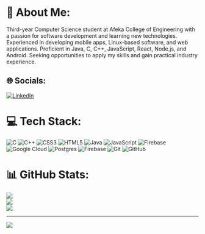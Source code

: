 # 💫 About Me:
Third-year Computer Science student at Afeka College of Engineering with a passion for software development and learning new technologies. Experienced in developing mobile apps, Linux-based software, and web applications. Proficient in Java, C, C++, JavaScript, React, Node.js, and Android. Seeking opportunities to apply my skills and gain practical industry experience.


## 🌐 Socials:
[![LinkedIn](https://img.shields.io/badge/LinkedIn-%230077B5.svg?logo=linkedin&logoColor=white)](https://www.linkedin.com/in/nivbuskila/) 

# 💻 Tech Stack:
![C](https://img.shields.io/badge/c-%2300599C.svg?style=for-the-badge&logo=c&logoColor=white) ![C++](https://img.shields.io/badge/c++-%2300599C.svg?style=for-the-badge&logo=c%2B%2B&logoColor=white) ![CSS3](https://img.shields.io/badge/css3-%231572B6.svg?style=for-the-badge&logo=css3&logoColor=white) ![HTML5](https://img.shields.io/badge/html5-%23E34F26.svg?style=for-the-badge&logo=html5&logoColor=white) ![Java](https://img.shields.io/badge/java-%23ED8B00.svg?style=for-the-badge&logo=openjdk&logoColor=white) ![JavaScript](https://img.shields.io/badge/javascript-%23323330.svg?style=for-the-badge&logo=javascript&logoColor=%23F7DF1E) ![Firebase](https://img.shields.io/badge/firebase-%23039BE5.svg?style=for-the-badge&logo=firebase) ![Google Cloud](https://img.shields.io/badge/GoogleCloud-%234285F4.svg?style=for-the-badge&logo=google-cloud&logoColor=white) ![Postgres](https://img.shields.io/badge/postgres-%23316192.svg?style=for-the-badge&logo=postgresql&logoColor=white) ![Firebase](https://img.shields.io/badge/firebase-a08021?style=for-the-badge&logo=firebase&logoColor=ffcd34) ![Git](https://img.shields.io/badge/git-%23F05033.svg?style=for-the-badge&logo=git&logoColor=white) ![GitHub](https://img.shields.io/badge/github-%23121011.svg?style=for-the-badge&logo=github&logoColor=white)
# 📊 GitHub Stats:
![](https://github-readme-stats.vercel.app/api?username=NivBuskila&theme=react&hide_border=false&include_all_commits=false&count_private=false)<br/>
![](https://github-readme-streak-stats.herokuapp.com/?user=NivBuskila&theme=react&hide_border=false)<br/>
![](https://github-readme-stats.vercel.app/api/top-langs/?username=NivBuskila&theme=react&hide_border=false&include_all_commits=false&count_private=false&layout=compact)

---
[![](https://visitcount.itsvg.in/api?id=NivBuskila&icon=0&color=0)](https://visitcount.itsvg.in)
